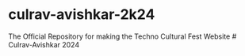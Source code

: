 # culrav-avishkar-2k24
The Official Repository for making the Techno Cultural Fest Website # Culrav-Avishkar 2024
